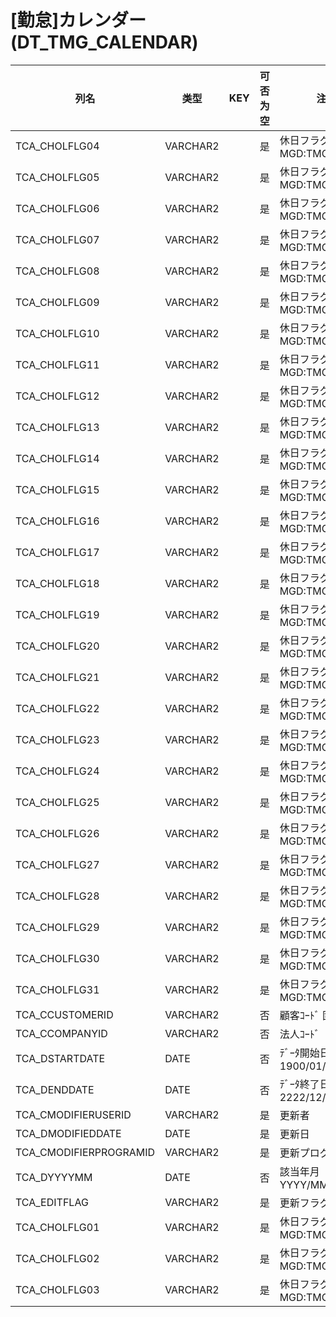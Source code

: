 # [勤怠]カレンダー                                                   (DT_TMG_CALENDAR)
| 列名   | 类型   | KEY  | 可否为空 | 注释   |
| ---- | ---- | ---- | ---- | ---- |
|TCA_CHOLFLG04|VARCHAR2||是|休日フラグ：4日                                                    MGD:TMG_HOLFLG                |
|TCA_CHOLFLG05|VARCHAR2||是|休日フラグ：5日                                                    MGD:TMG_HOLFLG                |
|TCA_CHOLFLG06|VARCHAR2||是|休日フラグ：6日                                                    MGD:TMG_HOLFLG                |
|TCA_CHOLFLG07|VARCHAR2||是|休日フラグ：7日                                                    MGD:TMG_HOLFLG                |
|TCA_CHOLFLG08|VARCHAR2||是|休日フラグ：8日                                                    MGD:TMG_HOLFLG                |
|TCA_CHOLFLG09|VARCHAR2||是|休日フラグ：9日                                                    MGD:TMG_HOLFLG                |
|TCA_CHOLFLG10|VARCHAR2||是|休日フラグ：10日                                                   MGD:TMG_HOLFLG                |
|TCA_CHOLFLG11|VARCHAR2||是|休日フラグ：11日                                                   MGD:TMG_HOLFLG                |
|TCA_CHOLFLG12|VARCHAR2||是|休日フラグ：12日                                                   MGD:TMG_HOLFLG                |
|TCA_CHOLFLG13|VARCHAR2||是|休日フラグ：13日                                                   MGD:TMG_HOLFLG                |
|TCA_CHOLFLG14|VARCHAR2||是|休日フラグ：14日                                                   MGD:TMG_HOLFLG                |
|TCA_CHOLFLG15|VARCHAR2||是|休日フラグ：15日                                                   MGD:TMG_HOLFLG                |
|TCA_CHOLFLG16|VARCHAR2||是|休日フラグ：16日                                                   MGD:TMG_HOLFLG                |
|TCA_CHOLFLG17|VARCHAR2||是|休日フラグ：17日                                                   MGD:TMG_HOLFLG                |
|TCA_CHOLFLG18|VARCHAR2||是|休日フラグ：18日                                                   MGD:TMG_HOLFLG                |
|TCA_CHOLFLG19|VARCHAR2||是|休日フラグ：19日                                                   MGD:TMG_HOLFLG                |
|TCA_CHOLFLG20|VARCHAR2||是|休日フラグ：20日                                                   MGD:TMG_HOLFLG                |
|TCA_CHOLFLG21|VARCHAR2||是|休日フラグ：21日                                                   MGD:TMG_HOLFLG                |
|TCA_CHOLFLG22|VARCHAR2||是|休日フラグ：22日                                                   MGD:TMG_HOLFLG                |
|TCA_CHOLFLG23|VARCHAR2||是|休日フラグ：23日                                                   MGD:TMG_HOLFLG                |
|TCA_CHOLFLG24|VARCHAR2||是|休日フラグ：24日                                                   MGD:TMG_HOLFLG                |
|TCA_CHOLFLG25|VARCHAR2||是|休日フラグ：25日                                                   MGD:TMG_HOLFLG                |
|TCA_CHOLFLG26|VARCHAR2||是|休日フラグ：26日                                                   MGD:TMG_HOLFLG                |
|TCA_CHOLFLG27|VARCHAR2||是|休日フラグ：27日                                                   MGD:TMG_HOLFLG                |
|TCA_CHOLFLG28|VARCHAR2||是|休日フラグ：28日                                                   MGD:TMG_HOLFLG                |
|TCA_CHOLFLG29|VARCHAR2||是|休日フラグ：29日                                                   MGD:TMG_HOLFLG                |
|TCA_CHOLFLG30|VARCHAR2||是|休日フラグ：30日                                                   MGD:TMG_HOLFLG                |
|TCA_CHOLFLG31|VARCHAR2||是|休日フラグ：31日                                                   MGD:TMG_HOLFLG                |
|TCA_CCUSTOMERID|VARCHAR2||否|顧客ｺｰﾄﾞ                        固定：01                                                       |
|TCA_CCOMPANYID|VARCHAR2||否|法人ｺｰﾄﾞ                                                                                    |
|TCA_DSTARTDATE|DATE||否|ﾃﾞｰﾀ開始日                       固定：1900/01/01                                               |
|TCA_DENDDATE|DATE||否|ﾃﾞｰﾀ終了日                       固定：2222/12/31                                               |
|TCA_CMODIFIERUSERID|VARCHAR2||是|更新者                                                                                       |
|TCA_DMODIFIEDDATE|DATE||是|更新日                                                                                       |
|TCA_CMODIFIERPROGRAMID|VARCHAR2||是|更新プログラムID                                                                                 |
|TCA_DYYYYMM|DATE||否|該当年月                          YYYY/MM/01                                                  |
|TCA_EDITFLAG|VARCHAR2||是|更新フラグ|
|TCA_CHOLFLG01|VARCHAR2||是|休日フラグ：1日                                                    MGD:TMG_HOLFLG                |
|TCA_CHOLFLG02|VARCHAR2||是|休日フラグ：2日                                                    MGD:TMG_HOLFLG                |
|TCA_CHOLFLG03|VARCHAR2||是|休日フラグ：3日                                                    MGD:TMG_HOLFLG                |
